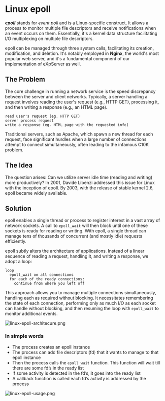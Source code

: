 # Linux epoll

**_epoll_** stands for _event poll_ and is a Linux-specific construct. It allows a process to monitor multiple file descriptors and receive notifications when an event occurs on them. Essentially, it's a kernel data structure facilitating I/O multiplexing on multiple file descriptors.

epoll can be managed through three system calls, facilitating its creation, modification, and deletion. It's notably employed in **Nginx**, the world's most popular web server, and it's a fundamental component of our implementation of eXpServer as well.

## **The Problem**

The core challenge in running a network service is the speed discrepancy between the server and client networks. Typically, a server handling a request involves reading the user's request (e.g., HTTP GET), processing it, and then writing a response (e.g., an HTML page).

```Text
read user's request (eg. HTTP GET)
server process request
write a response (eg. HTML page with the requested info)
```

Traditional servers, such as Apache, which spawn a new thread for each request, face significant hurdles when a large number of connections attempt to connect simultaneously, often leading to the infamous C10K problem.

## **The Idea**

The question arises: Can we utilize server idle time (reading and writing) more productively? In 2001, Davide Libenzi addressed this issue for Linux with the inception of epoll. By 2003, with the release of stable kernel 2.6, epoll became widely available.

## **Solution**

epoll enables a single thread or process to register interest in a vast array of network sockets. A call to `epoll_wait` will then block until one of these sockets is ready for reading or writing. With epoll, a single thread can manage tens of thousands of concurrent (and mostly idle) requests efficiently.

epoll subtly alters the architecture of applications. Instead of a linear sequence of reading a request, handling it, and writing a response, we adopt a loop:

```Text
loop
  epoll_wait on all connections
  for each of the ready connections:
    continue from where you left off
```

This approach allows you to manage multiple connections simultaneously, handling each as required without blocking. It necessitates remembering the state of each connection, performing only as much I/O as each socket can handle without blocking, and then resuming the loop with `epoll_wait` to monitor additional events.

![linux-epoll-architecure.png](/assets/resources/linux-epoll-architecture.png)

### In simple words

- The process creates an epoll instance
- The process can add file descriptors (fd) that it wants to manage to that epoll instance
- Then the process calls the `epoll_wait` function. This function will wait till there are some fd’s in the ready list
- If some activity is detected in the fd’s, it goes into the ready list
- A callback function is called each fd’s activity is addressed by the process

![linux-epoll-usage.png](/assets/resources/linux-epoll-usage.png)
